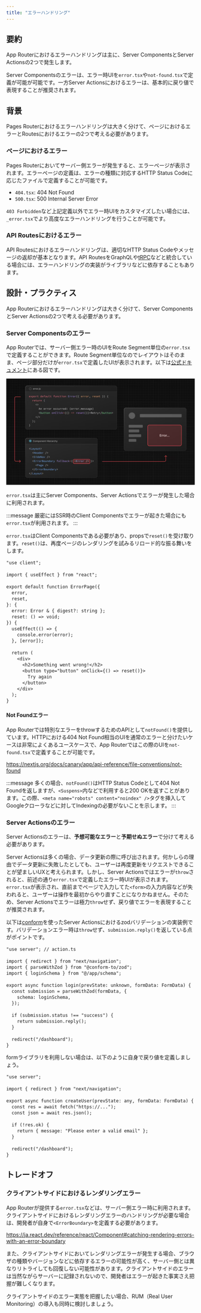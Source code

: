 ```yaml
---
title: "エラーハンドリング"
---
```


## 要約

App Routerにおけるエラーハンドリングは主に、Server ComponentsとServer Actionsの2つで発生します。

Server Componentsのエラーは、エラー時UIを`error.tsx`や`not-found.tsx`で定義が可能が可能です。一方Server Actionsにおけるエラーは、基本的に戻り値で表現することが推奨されます。

## 背景

Pages Routerにおけるエラーハンドリングは大きく分けて、ページにおけるエラーとRoutesにおけるエラーの2つで考える必要があります。

### ページにおけるエラー

Pages Routerにおいてサーバー側エラーが発生すると、エラーページが表示されます。エラーページの定義は、エラーの種類に対応するHTTP Status Codeに応じたファイルで定義することが可能です。

- `404.tsx`: 404 Not Found
- `500.tsx`: 500 Internal Server Error

`403 Forbidden`など上記定義以外でエラー時UIをカスタマイズしたい場合には、`_error.tsx`でより高度なエラーハンドリングを行うことが可能です。

### API Routesにおけるエラー

API Routesにおけるエラーハンドリングは、適切なHTTP Status Codeやメッセージの返却が基本となります。API RoutesをGraphQLや[tRPC](https://trpc.io/)などと統合している場合には、エラーハンドリングの実装がライブラリなどに依存することもあります。

## 設計・プラクティス

App Routerにおけるエラーハンドリングは大きく分けて、Server ComponentsとServer Actionsの2つで考える必要があります。

### Server Componentsのエラー

App Routerでは、サーバー側エラー時のUIをRoute Segment単位の`error.tsx`で定義することができます。Route Segment単位なのでレイアウトはそのまま、ページ部分だけが`error.tsx`で定義したUIが表示されます。以下は[公式ドキュメント](https://nextjs.org/docs/canary/app/api-reference/file-conventions/error#how-errorjs-works)にある図です。

![エラー時のUIイメージ](/images/nextjs-basic-principle/error-ui.png)

`error.tsx`は主にServer Components、Server Actionsでエラーが発生した場合に利用されます。

:::message
厳密にはSSR時のClient Componentsでエラーが起きた場合にも`error.tsx`が利用されます。
:::

`error.tsx`はClient Componentsである必要があり、propsで`reset()`を受け取ります。`reset()`は、再度ページのレンダリングを試みるリロード的な振る舞いをします。

```tsx
"use client";

import { useEffect } from "react";

export default function ErrorPage({
  error,
  reset,
}: {
  error: Error & { digest?: string };
  reset: () => void;
}) {
  useEffect(() => {
    console.error(error);
  }, [error]);

  return (
    <div>
      <h2>Something went wrong!</h2>
      <button type="button" onClick={() => reset()}>
        Try again
      </button>
    </div>
  );
}
```

#### Not Foundエラー

App Routerでは特別なエラーをthrowするためのAPIとして`notFound()`を提供しています。HTTPにおける404 Not Found相当のUIを通常のエラーと分けたいケースは非常によくあるユースケースで、App Routerではこの際のUIを`not-found.tsx`で定義することが可能です。

https://nextjs.org/docs/canary/app/api-reference/file-conventions/not-found

:::message
多くの場合、`notFound()`はHTTP Status Codeとして404 Not Foundを返しますが、`<Suspens>`内などで利用すると200 OKを返すことがあります。この際、`<meta name="robots" content="noindex" />`タグを挿入してGoogleクローラなどに対してIndexingの必要がないことを示します。
:::

### Server Actionsのエラー

Server Actionsのエラーは、**予想可能なエラー**と**予期せぬエラー**で分けて考える必要があります。

Server Actionsは多くの場合、データ更新の際に呼び出されます。何かしらの理由でデータ更新に失敗したとしても、ユーザーは再度更新をリクエストできることが望ましいUXと考えられます。しかし、Server Actionsではエラーが`throw`されると、前述の通り`error.tsx`で定義したエラー時UIが表示されます。`error.tsx`が表示され、直前までページで入力してた`<form>`の入力内容などが失われると、ユーザーは操作を最初からやり直すことになりかねません。そのため、Server Actionsでエラーは極力`throw`せず、戻り値でエラーを表現することが推奨されます。

以下は[conform](https://ja.conform.guide/integration/nextjs)を使ったServer Actionsにおけるzodバリデーションの実装例です。バリデーションエラー時は`throw`せず、`submission.reply()`を返している点がポイントです。

```tsx
"use server"; // action.ts

import { redirect } from "next/navigation";
import { parseWithZod } from "@conform-to/zod";
import { loginSchema } from "@/app/schema";

export async function login(prevState: unknown, formData: FormData) {
  const submission = parseWithZod(formData, {
    schema: loginSchema,
  });

  if (submission.status !== "success") {
    return submission.reply();
  }

  redirect("/dashboard");
}
```

formライブラリを利用しない場合は、以下のように自身で戻り値を定義しましょう。

```tsx
"use server";

import { redirect } from "next/navigation";

export async function createUser(prevState: any, formData: FormData) {
  const res = await fetch("https://...");
  const json = await res.json();

  if (!res.ok) {
    return { message: "Please enter a valid email" };
  }

  redirect("/dashboard");
}
```

## トレードオフ

### クライアントサイドにおけるレンダリングエラー

App Routerが提供する`error.tsx`などは、サーバー側エラー時に利用されます。クライアントサイドにおけるレンダリングエラーのハンドリングが必要な場合は、開発者が自身で`<ErrorBoundary>`を定義する必要があります。

https://ja.react.dev/reference/react/Component#catching-rendering-errors-with-an-error-boundary

また、クライアントサイドにおいてレンダリングエラーが発生する場合、ブラウザの種類やバージョンなどに依存するエラーの可能性が高く、サーバー側とは異なりリトライしても回復しない可能性があります。クライアントサイドのエラーは当然ながらサーバーに記録されないので、開発者はエラーが起きた事実さえ把握が難しくなります。

クライアントサイドのエラー実態を把握したい場合、RUM（Real User Monitoring）の導入も同時に検討しましょう。
